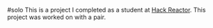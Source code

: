 #solo
This is a project I completed as a student at [Hack Reactor](http://www.hackreactor.com/). This project was worked on with a pair.

